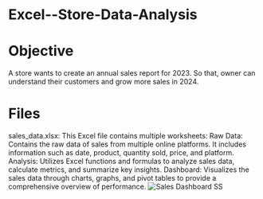 # Excel--Store-Data-Analysis
# Objective 
A store wants to create an annual sales report for 2023. So that, owner can understand their customers and grow more sales in 2024.

# Files
sales_data.xlsx: This Excel file contains multiple worksheets:
Raw Data: Contains the raw data of sales from multiple online platforms. It includes information such as date, product, quantity sold, price, and platform.
Analysis: Utilizes Excel functions and formulas to analyze sales data, calculate metrics, and summarize key insights.
Dashboard: Visualizes the sales data through charts, graphs, and pivot tables to provide a comprehensive overview of performance.
![Sales Dashboard SS](https://github.com/RahulSharma23b/Excel--Store-Data-Analysis/assets/92786939/587d5c51-c46c-42a6-9755-7c40b4f86884)
